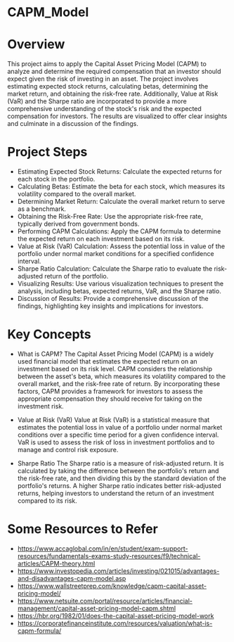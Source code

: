 # CAPM_Model
# Overview
This project aims to apply the Capital Asset Pricing Model (CAPM) to analyze and determine the required compensation that an investor should expect given the risk of investing in an asset. The project involves estimating expected stock returns, calculating betas, determining the market return, and obtaining the risk-free rate. Additionally, Value at Risk (VaR) and the Sharpe ratio are incorporated to provide a more comprehensive understanding of the stock's risk and the expected compensation for investors. The results are visualized to offer clear insights and culminate in a discussion of the findings.

# Project Steps
- Estimating Expected Stock Returns: Calculate the expected returns for each stock in the portfolio.
- Calculating Betas: Estimate the beta for each stock, which measures its volatility compared to the overall market.
- Determining Market Return: Calculate the overall market return to serve as a benchmark.
- Obtaining the Risk-Free Rate: Use the appropriate risk-free rate, typically derived from government bonds.
- Performing CAPM Calculations: Apply the CAPM formula to determine the expected return on each investment based on its risk.
- Value at Risk (VaR) Calculation: Assess the potential loss in value of the portfolio under normal market conditions for a specified confidence interval.
- Sharpe Ratio Calculation: Calculate the Sharpe ratio to evaluate the risk-adjusted return of the portfolio.
- Visualizing Results: Use various visualization techniques to present the analysis, including betas, expected returns, VaR, and the Sharpe ratio.
- Discussion of Results: Provide a comprehensive discussion of the findings, highlighting key insights and implications for investors.

# Key Concepts
- What is CAPM?
The Capital Asset Pricing Model (CAPM) is a widely used financial model that estimates the expected return on an investment based on its risk level. CAPM considers the relationship between the asset's beta, which measures its volatility compared to the overall market, and the risk-free rate of return. By incorporating these factors, CAPM provides a framework for investors to assess the appropriate compensation they should receive for taking on the investment risk.

- Value at Risk (VaR)
Value at Risk (VaR) is a statistical measure that estimates the potential loss in value of a portfolio under normal market conditions over a specific time period for a given confidence interval. VaR is used to assess the risk of loss in investment portfolios and to manage and control risk exposure.

- Sharpe Ratio
The Sharpe ratio is a measure of risk-adjusted return. It is calculated by taking the difference between the portfolio's return and the risk-free rate, and then dividing this by the standard deviation of the portfolio's returns. A higher Sharpe ratio indicates better risk-adjusted returns, helping investors to understand the return of an investment compared to its risk.

# Some Resources to Refer
- https://www.accaglobal.com/in/en/student/exam-support-resources/fundamentals-exams-study-resources/f9/technical-articles/CAPM-theory.html
- https://www.investopedia.com/articles/investing/021015/advantages-and-disadvantages-capm-model.asp
- https://www.wallstreetprep.com/knowledge/capm-capital-asset-pricing-model/
- https://www.netsuite.com/portal/resource/articles/financial-management/capital-asset-pricing-model-capm.shtml
- https://hbr.org/1982/01/does-the-capital-asset-pricing-model-work
- https://corporatefinanceinstitute.com/resources/valuation/what-is-capm-formula/
